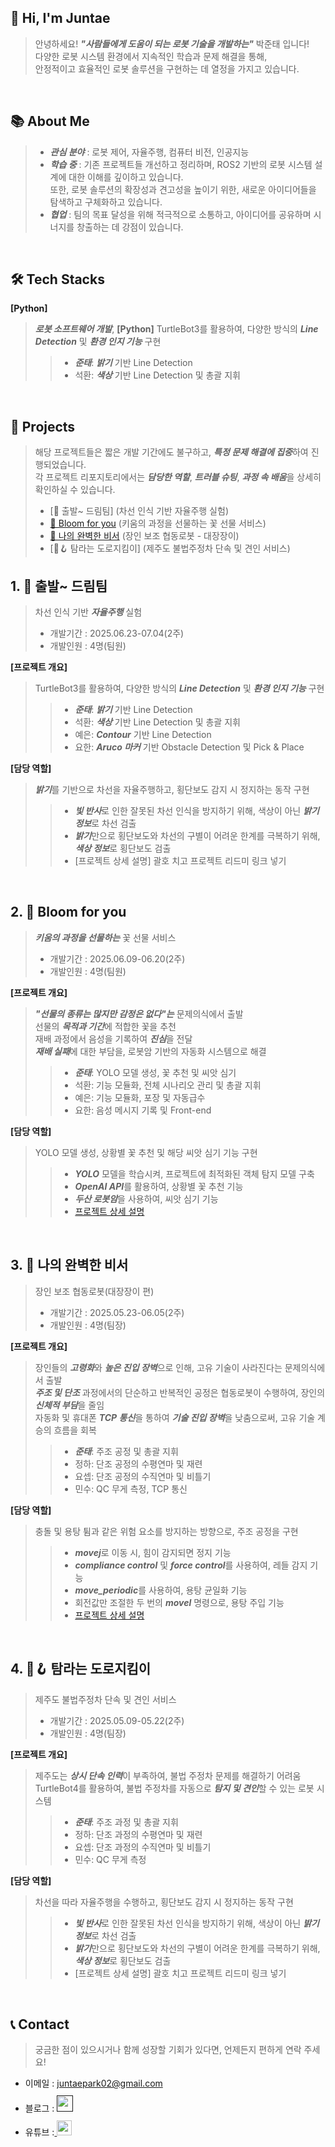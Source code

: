 ## 👋 Hi, I'm Juntae 

> 안녕하세요! ***"사람들에게 도움이 되는 로봇 기술을 개발하는"*** 박준태 입니다!  
> 다양한 로봇 시스템 환경에서 지속적인 학습과 문제 해결을 통해,  
> 안정적이고 효율적인 로봇 솔루션을 구현하는 데 열정을 가지고 있습니다.  
<br />

## 📚 About Me

> - ***관심 분야*** : 로봇 제어, 자율주행, 컴퓨터 비전, 인공지능  
> - ***학습 중*** : 기존 프로젝트들 개선하고 정리하며, ROS2 기반의 로봇 시스템 설계에 대한 이해를 깊이하고 있습니다.  
> 또한, 로봇 솔루션의 확장성과 견고성을 높이기 위한, 새로운 아이디어들을 탐색하고 구체화하고 있습니다.
> - ***협업*** : 팀의 목표 달성을 위해 적극적으로 소통하고, 아이디어를 공유하며 시너지를 창출하는 데 강점이 있습니다.  
<br />

## 🛠️ Tech Stacks
**[Python]**
> ***로봇 소프트웨어 개발***,
**[Python]**
> TurtleBot3를 활용하여, 다양한 방식의 ***Line Detection*** 및 ***환경 인지 기능*** 구현
>> - ***준태***: ***밝기*** 기반 Line Detection  
>> - 석환: ***색상*** 기반 Line Detection 및 총괄 지휘  
<br />

## 📝 Projects  
> 해당 프로젝트들은 짧은 개발 기간에도 불구하고, ***특정 문제 해결에 집중***하여 진행되었습니다.  
> 각 프로젝트 리포지토리에서는 ***담당한 역할***, ***트러블 슈팅***, ***과정 속 배움***을 상세히 확인하실 수 있습니다.  
> - [🚗 출발~ 드림팀] (차선 인식 기반 자율주행 실험)
> - [🌸 Bloom for you](https://github.com/juntae02/bloom_for_you) (키움의 과정을 선물하는 꽃 선물 서비스)
> - [🦾 나의 완벽한 비서](https://github.com/juntae02/my_perfect_secretary) (장인 보조 협동로봇 - 대장장이)
> - [🚓🪝 탐라는 도로지킴이] (제주도 불법주정차 단속 및 견인 서비스)



## 1. 🚗 출발~ 드림팀
> 차선 인식 기반 ***자율주행*** 실험  
> - 개발기간 : 2025.06.23-07.04(2주)  
> - 개발인원 : 4명(팀원)  

**[프로젝트 개요]**
> TurtleBot3를 활용하여, 다양한 방식의 ***Line Detection*** 및 ***환경 인지 기능*** 구현
>> - ***준태***: ***밝기*** 기반 Line Detection  
>> - 석환: ***색상*** 기반 Line Detection 및 총괄 지휘  
>> - 예은: ***Contour*** 기반 Line Detection  
>> - 요한: ***Aruco 마커*** 기반 Obstacle Detection 및 Pick & Place  

**[담당 역할]**
> ***밝기***를 기반으로 차선을 자율주행하고, 횡단보도 감지 시 정지하는 동작 구현
>> - ***빛 반사***로 인한 잘못된 차선 인식을 방지하기 위해, 색상이 아닌 ***밝기 정보***로 차선 검출  
>> - ***밝기***만으로 횡단보도와 차선의 구별이 어려운 한계를 극복하기 위해, ***색상 정보***로 횡단보도 검출   
>> - [프로젝트 상세 설명] 괄호 치고 프로젝트 리드미 링크 넣기  
<br />

## 2. 🌸 Bloom for you
> ***키움의 과정을 선물하는*** 꽃 선물 서비스  
> - 개발기간 : 2025.06.09-06.20(2주)  
> - 개발인원 : 4명(팀원)  

**[프로젝트 개요]**
> ***"선물의 종류는 많지만 감정은 없다"는*** 문제의식에서 출발  
> 선물의 ***목적과 기간***에 적합한 꽃을 추천  
> 재배 과정에서 음성을 기록하여 ***진심***을 전달  
> ***재배 실패***에 대한 부담을, 로봇암 기반의 자동화 시스템으로 해결  
>> - ***준태***: YOLO 모델 생성, 꽃 추천 및 씨앗 심기   
>> - 석환: 기능 모듈화, 전체 시나리오 관리 및 총괄 지휘  
>> - 예은: 기능 모듈화, 포장 및 자동급수  
>> - 요한: 음성 메시지 기록 및 Front-end  

**[담당 역할]**
> YOLO 모델 생성, 상황별 꽃 추천 및 해당 씨앗 심기 기능 구현  
>> - ***YOLO*** 모델을 학습시켜, 프로젝트에 최적화된 객체 탐지 모델 구축  
>> - ***OpenAI API***를 활용하여, 상황별 꽃 추천 기능  
>> - ***두산 로봇암***을 사용하여, 씨앗 심기 기능  
>> - [프로젝트 상세 설명](https://github.com/juntae02/bloom_for_you)  
<br />

## 3. 🦾 나의 완벽한 비서
> 장인 보조 협동로봇(대장장이 편)  
> - 개발기간 : 2025.05.23-06.05(2주)  
> - 개발인원 : 4명(팀장)  

**[프로젝트 개요]**
> 장인들의 ***고령화***와 ***높은 진입 장벽***으로 인해, 고유 기술이 사라진다는 문제의식에서 출발  
> ***주조 및 단조*** 과정에서의 단순하고 반복적인 공정은 협동로봇이 수행하여, 장인의 ***신체적 부담***을 줄임  
> 자동화 및 휴대폰 ***TCP 통신***을 통하여 ***기술 진입 장벽***을 낮춤으로써, 고유 기술 계승의 흐름을 회복  
>> - ***준태***: 주조 공정 및 총괄 지휘  
>> - 정하: 단조 공정의 수평연마 및 재련  
>> - 요셉: 단조 공정의 수직연마 및 비틀기  
>> - 민수: QC 무게 측정, TCP 통신  

**[담당 역할]**
> 충돌 및 용탕 튐과 같은 위험 요소를 방지하는 방향으로, 주조 공정을 구현
>> - ***movej***로 이동 시, 힘이 감지되면 정지 기능  
>> - ***compliance control*** 및 ***force control***를 사용하여, 레들 감지 기능  
>> - ***move_periodic***를 사용하여, 용탕 균일화 기능  
>> - 회전값만 조절한 두 번의 ***movel*** 명령으로, 용탕 주입 기능  
>> - [프로젝트 상세 설명](https://github.com/juntae02/my_perfect_secretary)  
<br />

## 4. 🚓🪝 탐라는 도로지킴이
> 제주도 불법주정차 단속 및 견인 서비스
> - 개발기간 : 2025.05.09-05.22(2주)  
> - 개발인원 : 4명(팀장)  

**[프로젝트 개요]**
> 제주도는 ***상시 단속 인력***이 부족하여, 불법 주정차 문제를 해결하기 어려움  
> TurtleBot4를 활용하여, 불법 주정차를 자동으로 ***탐지 및 견인***할 수 있는 로봇 시스템
>> - ***준태***: 주조 과정 및 총괄 지휘  
>> - 정하: 단조 과정의 수평연마 및 재련  
>> - 요셉: 단조 과정의 수직연마 및 비틀기  
>> - 민수: QC 무게 측정  

**[담당 역할]**
> 차선을 따라 자율주행을 수행하고, 횡단보도 감지 시 정지하는 동작 구현  
>> - ***빛 반사***로 인한 잘못된 차선 인식을 방지하기 위해, 색상이 아닌 ***밝기 정보***로 차선 검출  
>> - ***밝기***만으로 횡단보도와 차선의 구별이 어려운 한계를 극복하기 위해, ***색상 정보***로 횡단보도 검출   
>> - [프로젝트 상세 설명] 괄호 치고 프로젝트 리드미 링크 넣기  
<br />

## 📞 Contact
> 궁금한 점이 있으시거나 함께 성장할 기회가 있다면, 언제든지 편하게 연락 주세요!  
- 이메일 : juntaepark02@gmail.com
- 블로그 : <a href="">
  <img src="https://user-images.githubusercontent.com/68724828/185885678-8f619bfa-1160-4bb4-a026-f758a4014f82.png" height="26px" style="margin-top: 10px" />
  </a>
- 유튜브 :<a href="https://www.youtube.com/@the_jtpark">
  <img src="https://user-images.githubusercontent.com/1569988/159397141-21463bc2-2acf-416b-aa15-235664556f34.png" height="24px" style="margin-top: 10px" />
  </a>
<br />
